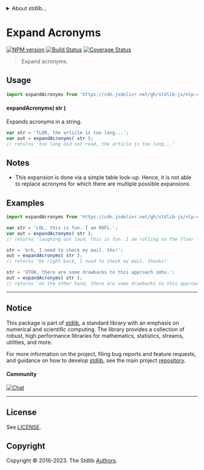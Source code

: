 <!--

@license Apache-2.0

Copyright (c) 2022 The Stdlib Authors.

Licensed under the Apache License, Version 2.0 (the "License");
you may not use this file except in compliance with the License.
You may obtain a copy of the License at

   http://www.apache.org/licenses/LICENSE-2.0

Unless required by applicable law or agreed to in writing, software
distributed under the License is distributed on an "AS IS" BASIS,
WITHOUT WARRANTIES OR CONDITIONS OF ANY KIND, either express or implied.
See the License for the specific language governing permissions and
limitations under the License.

-->


<details>
  <summary>
    About stdlib...
  </summary>
  <p>We believe in a future in which the web is a preferred environment for numerical computation. To help realize this future, we've built stdlib. stdlib is a standard library, with an emphasis on numerical and scientific computation, written in JavaScript (and C) for execution in browsers and in Node.js.</p>
  <p>The library is fully decomposable, being architected in such a way that you can swap out and mix and match APIs and functionality to cater to your exact preferences and use cases.</p>
  <p>When you use stdlib, you can be absolutely certain that you are using the most thorough, rigorous, well-written, studied, documented, tested, measured, and high-quality code out there.</p>
  <p>To join us in bringing numerical computing to the web, get started by checking us out on <a href="https://github.com/stdlib-js/stdlib">GitHub</a>, and please consider <a href="https://opencollective.com/stdlib">financially supporting stdlib</a>. We greatly appreciate your continued support!</p>
</details>

# Expand Acronyms

[![NPM version][npm-image]][npm-url] [![Build Status][test-image]][test-url] [![Coverage Status][coverage-image]][coverage-url] <!-- [![dependencies][dependencies-image]][dependencies-url] -->

> Expand acronyms.

<section class="intro">

</section>

<!-- /.intro -->



<section class="usage">

## Usage

```javascript
import expandAcronyms from 'https://cdn.jsdelivr.net/gh/stdlib-js/nlp-expand-acronyms@deno/mod.js';
```

#### expandAcronyms( str )

Expands acronyms in a string.

```javascript
var str = 'TLDR, the article is too long...';
var out = expandAcronyms( str );
// returns 'too long did not read, the article is too long...'
```

</section>

<!-- /.usage -->

<section class="notes">

## Notes

-   This expansion is done via a simple table look-up. Hence, it is not able to replace acronyms for which there are multiple possible expansions.

</section>

<!-- /.notes -->

<section class="examples">

## Examples

<!-- eslint no-undef: "error" -->

```javascript
import expandAcronyms from 'https://cdn.jsdelivr.net/gh/stdlib-js/nlp-expand-acronyms@deno/mod.js';

var str = 'LOL, this is fun. I am ROFL.';
var out = expandAcronyms( str );
// returns 'laughing out loud, this is fun. I am rolling on the floor laughing.'

str = 'brb, I need to check my mail. thx!';
out = expandAcronyms( str );
// returns 'be right back, I need to check my mail. thanks!'

str = 'OTOH, there are some drawbacks to this approach imho.';
out = expandAcronyms( str );
// returns 'on the other hand, there are some drawbacks to this approach in my humble opinion.'
```

</section>

<!-- /.examples -->

<!-- Section for related `stdlib` packages. Do not manually edit this section, as it is automatically populated. -->

<section class="related">

</section>

<!-- /.related -->

<!-- Section for all links. Make sure to keep an empty line after the `section` element and another before the `/section` close. -->


<section class="main-repo" >

* * *

## Notice

This package is part of [stdlib][stdlib], a standard library with an emphasis on numerical and scientific computing. The library provides a collection of robust, high performance libraries for mathematics, statistics, streams, utilities, and more.

For more information on the project, filing bug reports and feature requests, and guidance on how to develop [stdlib][stdlib], see the main project [repository][stdlib].

#### Community

[![Chat][chat-image]][chat-url]

---

## License

See [LICENSE][stdlib-license].


## Copyright

Copyright &copy; 2016-2023. The Stdlib [Authors][stdlib-authors].

</section>

<!-- /.stdlib -->

<!-- Section for all links. Make sure to keep an empty line after the `section` element and another before the `/section` close. -->

<section class="links">

[npm-image]: http://img.shields.io/npm/v/@stdlib/nlp-expand-acronyms.svg
[npm-url]: https://npmjs.org/package/@stdlib/nlp-expand-acronyms

[test-image]: https://github.com/stdlib-js/nlp-expand-acronyms/actions/workflows/test.yml/badge.svg?branch=v0.1.0
[test-url]: https://github.com/stdlib-js/nlp-expand-acronyms/actions/workflows/test.yml?query=branch:v0.1.0

[coverage-image]: https://img.shields.io/codecov/c/github/stdlib-js/nlp-expand-acronyms/main.svg
[coverage-url]: https://codecov.io/github/stdlib-js/nlp-expand-acronyms?branch=main

<!--

[dependencies-image]: https://img.shields.io/david/stdlib-js/nlp-expand-acronyms.svg
[dependencies-url]: https://david-dm.org/stdlib-js/nlp-expand-acronyms/main

-->

[chat-image]: https://img.shields.io/gitter/room/stdlib-js/stdlib.svg
[chat-url]: https://app.gitter.im/#/room/#stdlib-js_stdlib:gitter.im

[stdlib]: https://github.com/stdlib-js/stdlib

[stdlib-authors]: https://github.com/stdlib-js/stdlib/graphs/contributors

[umd]: https://github.com/umdjs/umd
[es-module]: https://developer.mozilla.org/en-US/docs/Web/JavaScript/Guide/Modules

[deno-url]: https://github.com/stdlib-js/nlp-expand-acronyms/tree/deno
[umd-url]: https://github.com/stdlib-js/nlp-expand-acronyms/tree/umd
[esm-url]: https://github.com/stdlib-js/nlp-expand-acronyms/tree/esm
[branches-url]: https://github.com/stdlib-js/nlp-expand-acronyms/blob/main/branches.md

[stdlib-license]: https://raw.githubusercontent.com/stdlib-js/nlp-expand-acronyms/main/LICENSE

</section>

<!-- /.links -->
